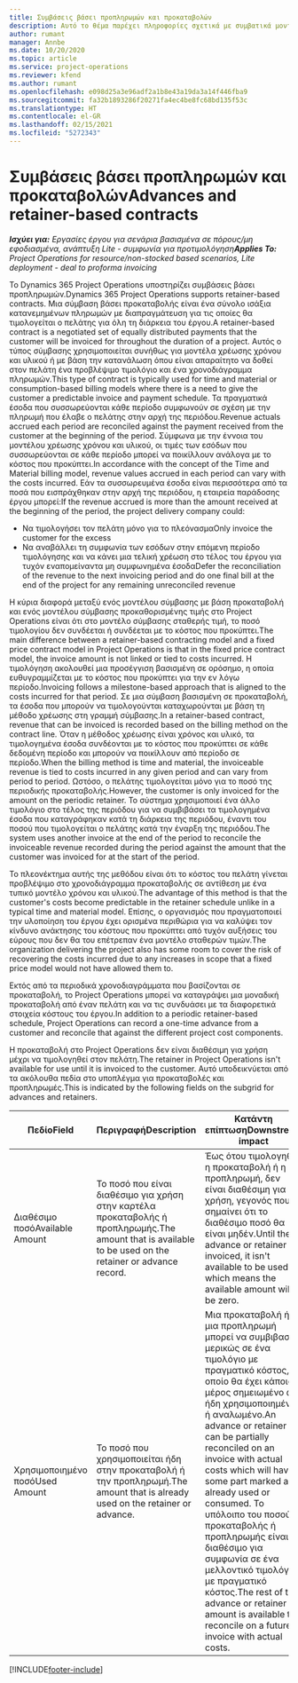 ```yaml
---
title: Συμβάσεις βάσει προπληρωμών και προκαταβολών
description: Αυτό το θέμα παρέχει πληροφορίες σχετικά με συμβατικά μοντέλα και προπληρωμές βάσει προκαταβολής στο Project Operations.
author: rumant
manager: Annbe
ms.date: 10/20/2020
ms.topic: article
ms.service: project-operations
ms.reviewer: kfend
ms.author: rumant
ms.openlocfilehash: e098d25a3e96adf2a1b8e43a19da3a14f446fba9
ms.sourcegitcommit: fa32b1893286f20271fa4ec4be8fc68bd135f53c
ms.translationtype: HT
ms.contentlocale: el-GR
ms.lasthandoff: 02/15/2021
ms.locfileid: "5272343"
---
```

# <a name="advances-and-retainer-based-contracts"></a><span data-ttu-id="5dd8a-103">Συμβάσεις βάσει προπληρωμών και προκαταβολών</span><span class="sxs-lookup"><span data-stu-id="5dd8a-103">Advances and retainer-based contracts</span></span>


<span data-ttu-id="5dd8a-104">_**Ισχύει για:** Εργασίες έργου για σενάρια βασισμένα σε πόρους/μη εφοδιασμένα, ανάπτυξη Lite - συμφωνία για προτιμολόγηση_</span><span class="sxs-lookup"><span data-stu-id="5dd8a-104">_**Applies To:** Project Operations for resource/non-stocked based scenarios, Lite deployment - deal to proforma invoicing_</span></span>

<span data-ttu-id="5dd8a-105">Το Dynamics 365 Project Operations υποστηρίζει συμβάσεις βάσει προπληρωμών.</span><span class="sxs-lookup"><span data-stu-id="5dd8a-105">Dynamics 365 Project Operations supports retainer-based contracts.</span></span> <span data-ttu-id="5dd8a-106">Μια σύμβαση βάσει προκαταβολής είναι ένα σύνολο ισάξια κατανεμημένων πληρωμών με διαπραγμάτευση για τις οποίες θα τιμολογείται ο πελάτης για όλη τη διάρκεια του έργου.</span><span class="sxs-lookup"><span data-stu-id="5dd8a-106">A retainer-based contract is a negotiated set of equally distributed payments that the customer will be invoiced for throughout the duration of a project.</span></span> <span data-ttu-id="5dd8a-107">Αυτός ο τύπος σύμβασης χρησιμοποιείται συνήθως για μοντέλα χρέωσης χρόνου και υλικού ή με βάση την κατανάλωση όπου είναι απαραίτητο να δοθεί στον πελάτη ένα προβλέψιμο τιμολόγιο και ένα χρονοδιάγραμμα πληρωμών.</span><span class="sxs-lookup"><span data-stu-id="5dd8a-107">This type of contract is typically used for time and material or consumption-based billing models where there is a need to give the customer a predictable invoice and payment schedule.</span></span> <span data-ttu-id="5dd8a-108">Τα πραγματικά έσοδα που συσσωρεύονται κάθε περίοδο συμφωνούν σε σχέση με την πληρωμή που έλαβε ο πελάτης στην αρχή της περιόδου.</span><span class="sxs-lookup"><span data-stu-id="5dd8a-108">Revenue actuals accrued each period are reconciled against the payment received from the customer at the beginning of the period.</span></span> <span data-ttu-id="5dd8a-109">Σύμφωνα με την έννοια του μοντέλου χρέωσης χρόνου και υλικού, οι τιμές των εσόδων που συσσωρεύονται σε κάθε περίοδο μπορεί να ποικίλλουν ανάλογα με το κόστος που προκύπτει.</span><span class="sxs-lookup"><span data-stu-id="5dd8a-109">In accordance with the concept of the Time and Material billing model, revenue values accrued in each period can vary with the costs incurred.</span></span> <span data-ttu-id="5dd8a-110">Εάν τα συσσωρευμένα έσοδα είναι περισσότερα από τα ποσά που εισπράχθηκαν στην αρχή της περιόδου, η εταιρεία παράδοσης έργου μπορεί:</span><span class="sxs-lookup"><span data-stu-id="5dd8a-110">If the revenue accrued is more than the amount received at the beginning of the period, the project delivery company could:</span></span>

- <span data-ttu-id="5dd8a-111">Να τιμολογήσει τον πελάτη μόνο για το πλεόνασμα</span><span class="sxs-lookup"><span data-stu-id="5dd8a-111">Only invoice the customer for the excess</span></span> 
- <span data-ttu-id="5dd8a-112">Να αναβάλλει τη συμφωνία των εσόδων στην επόμενη περίοδο τιμολόγησης και να κάνει μια τελική χρέωση στο τέλος του έργου για τυχόν εναπομείναντα μη συμφωνημένα έσοδα</span><span class="sxs-lookup"><span data-stu-id="5dd8a-112">Defer the reconciliation of the revenue to the next invoicing period and do one final bill at the end of the project for any remaining unreconciled revenue</span></span>

<span data-ttu-id="5dd8a-113">Η κύρια διαφορά μεταξύ ενός μοντέλου σύμβασης με βάση προκαταβολή και ενός μοντέλου σύμβασης προκαθορισμένης τιμής στο Project Operations είναι ότι στο μοντέλο σύμβασης σταθερής τιμή, το ποσό τιμολογίου δεν συνδέεται ή συνδέεται με το κόστος που προκύπτει.</span><span class="sxs-lookup"><span data-stu-id="5dd8a-113">The main difference between a retainer-based contracting model and a fixed price contract model in Project Operations is that in the fixed price contract model, the invoice amount is not linked or tied to costs incurred.</span></span> <span data-ttu-id="5dd8a-114">Η τιμολόγηση ακολουθεί μια προσέγγιση βασισμένη σε ορόσημο, η οποία ευθυγραμμίζεται με το κόστος που προκύπτει για την εν λόγω περίοδο.</span><span class="sxs-lookup"><span data-stu-id="5dd8a-114">Invoicing follows a milestone-based approach that is aligned to the costs incurred for that period.</span></span> <span data-ttu-id="5dd8a-115">Σε μια σύμβαση βασισμένη σε προκαταβολή, τα έσοδα που μπορούν να τιμολογούνται καταχωρούνται με βάση τη μέθοδο χρέωσης στη γραμμή σύμβασης.</span><span class="sxs-lookup"><span data-stu-id="5dd8a-115">In a retainer-based contract, revenue that can be invoiced is recorded based on the billing method on the contract line.</span></span> <span data-ttu-id="5dd8a-116">Όταν η μέθοδος χρέωσης είναι χρόνος και υλικό, τα τιμολογημένα έσοδα συνδέονται με το κόστος που προκύπτει σε κάθε δεδομένη περίοδο και μπορούν να ποικίλλουν από περίοδο σε περίοδο.</span><span class="sxs-lookup"><span data-stu-id="5dd8a-116">When the billing method is time and material, the invoiceable revenue is tied to costs incurred in any given period and can vary from period to period.</span></span> <span data-ttu-id="5dd8a-117">Ωστόσο, ο πελάτης τιμολογείται μόνο για το ποσό της περιοδικής προκαταβολής.</span><span class="sxs-lookup"><span data-stu-id="5dd8a-117">However, the customer is only invoiced for the amount on the periodic retainer.</span></span> <span data-ttu-id="5dd8a-118">Το σύστημα χρησιμοποιεί ένα άλλο τιμολόγιο στο τέλος της περιόδου για να συμβιβάσει τα τιμολογημένα έσοδα που καταγράφηκαν κατά τη διάρκεια της περιόδου, έναντι του ποσού που τιμολογείται ο πελάτης κατά την έναρξη της περιόδου.</span><span class="sxs-lookup"><span data-stu-id="5dd8a-118">The system uses another invoice at the end of the period to reconcile the invoiceable revenue recorded during the period against the amount that the customer was invoiced for at the start of the period.</span></span>

<span data-ttu-id="5dd8a-119">Το πλεονέκτημα αυτής της μεθόδου είναι ότι το κόστος του πελάτη γίνεται προβλέψιμο στο χρονοδιάγραμμα προκαταβολής σε αντίθεση με ένα τυπικό μοντέλο χρόνου και υλικού.</span><span class="sxs-lookup"><span data-stu-id="5dd8a-119">The advantage of this method is that the customer's costs become predictable in the retainer schedule unlike in a typical time and material model.</span></span> <span data-ttu-id="5dd8a-120">Επίσης, ο οργανισμός που πραγματοποιεί την υλοποίηση του έργου έχει ορισμένα περιθώρια για να καλύψει τον κίνδυνο ανάκτησης του κόστους που προκύπτει από τυχόν αυξήσεις του εύρους που δεν θα του επέτρεπαν ένα μοντέλο σταθερών τιμών.</span><span class="sxs-lookup"><span data-stu-id="5dd8a-120">The organization delivering the project also has some room to cover the risk of recovering the costs incurred due to any increases in scope that a fixed price model would not have allowed them to.</span></span>

<span data-ttu-id="5dd8a-121">Εκτός από τα περιοδικά χρονοδιαγράμματα που βασίζονται σε προκαταβολή, το Project Operations μπορεί να καταγράψει μια μοναδική προκαταβολή από έναν πελάτη και να τις συνδυάσει με τα διαφορετικά στοιχεία κόστους του έργου.</span><span class="sxs-lookup"><span data-stu-id="5dd8a-121">In addition to a periodic retainer-based schedule, Project Operations can record a one-time advance from a customer and reconcile that against the different project cost components.</span></span>

<span data-ttu-id="5dd8a-122">Η προκαταβολή στο Project Operations δεν είναι διαθέσιμη για χρήση μέχρι να τιμολογηθεί στον πελάτη.</span><span class="sxs-lookup"><span data-stu-id="5dd8a-122">The retainer in Project Operations isn't available for use until it is invoiced to the customer.</span></span> <span data-ttu-id="5dd8a-123">Αυτό υποδεικνύεται από τα ακόλουθα πεδία στο υποπλέγμα για προκαταβολές και προπληρωμές.</span><span class="sxs-lookup"><span data-stu-id="5dd8a-123">This is indicated by the following fields on the subgrid for advances and retainers.</span></span>

| <span data-ttu-id="5dd8a-124">Πεδίο</span><span class="sxs-lookup"><span data-stu-id="5dd8a-124">Field</span></span> | <span data-ttu-id="5dd8a-125">Περιγραφή</span><span class="sxs-lookup"><span data-stu-id="5dd8a-125">Description</span></span> | <span data-ttu-id="5dd8a-126">Κατάντη επίπτωση</span><span class="sxs-lookup"><span data-stu-id="5dd8a-126">Downstream impact</span></span> |
| --- | --- | --- |
| <span data-ttu-id="5dd8a-127">Διαθέσιμο ποσό</span><span class="sxs-lookup"><span data-stu-id="5dd8a-127">Available Amount</span></span> | <span data-ttu-id="5dd8a-128">Το ποσό που είναι διαθέσιμο για χρήση στην καρτέλα προκαταβολής ή προπληρωμής.</span><span class="sxs-lookup"><span data-stu-id="5dd8a-128">The amount that is available to be used on the retainer or advance record.</span></span> | <span data-ttu-id="5dd8a-129">Έως ότου τιμολογηθεί η προκαταβολή ή η προπληρωμή, δεν είναι διαθέσιμη για χρήση, γεγονός που σημαίνει ότι το διαθέσιμο ποσό θα είναι μηδέν.</span><span class="sxs-lookup"><span data-stu-id="5dd8a-129">Until the advance or retainer is invoiced, it isn't available to be used which means the available amount will be zero.</span></span> |
| <span data-ttu-id="5dd8a-130">Χρησιμοποιημένο ποσό</span><span class="sxs-lookup"><span data-stu-id="5dd8a-130">Used Amount</span></span> | <span data-ttu-id="5dd8a-131">Το ποσό που χρησιμοποιείται ήδη στην προκαταβολή ή την προπληρωμή.</span><span class="sxs-lookup"><span data-stu-id="5dd8a-131">The amount that is already used on the retainer or advance.</span></span> | <span data-ttu-id="5dd8a-132">Μια προκαταβολή ή μια προπληρωμή μπορεί να συμβιβαστεί μερικώς σε ένα τιμολόγιο με πραγματικό κόστος, το οποίο θα έχει κάποιο μέρος σημειωμένο ως ήδη χρησιμοποιημένο ή αναλωμένο.</span><span class="sxs-lookup"><span data-stu-id="5dd8a-132">An advance or retainer can be partially reconciled on an invoice with actual costs which will have some part marked as already used or consumed.</span></span> <span data-ttu-id="5dd8a-133">Το υπόλοιπο του ποσού προκαταβολής ή προπληρωμής είναι διαθέσιμο για συμφωνία σε ένα μελλοντικό τιμολόγιο με πραγματικό κόστος.</span><span class="sxs-lookup"><span data-stu-id="5dd8a-133">The rest of the advance or retainer amount is available to reconcile on a future invoice with actual costs.</span></span> |


[!INCLUDE[footer-include](../../includes/footer-banner.md)]